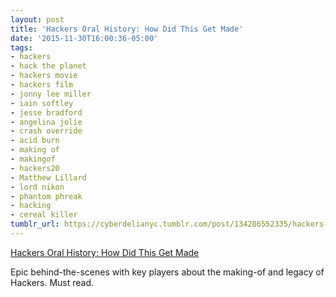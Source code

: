 ```yaml
---
layout: post
title: 'Hackers Oral History: How Did This Get Made'
date: '2015-11-30T16:00:36-05:00'
tags:
- hackers
- hack the planet
- hackers movie
- hackers film
- jonny lee miller
- iain softley
- jesse bradford
- angelina jolie
- crash override
- acid burn
- making of
- makingof
- hackers20
- Matthew Lillard
- lord nikon
- phantom phreak
- hacking
- cereal killer
tumblr_url: https://cyberdelianyc.tumblr.com/post/134286552335/hackers-movie-oral-history-interview-transcript-how-did
---
```

[Hackers Oral History: How Did This Get Made](http://www.slashfilm.com/hackers-oral-history/)  

Epic behind-the-scenes with key players about the making-of and legacy of Hackers. Must read.
